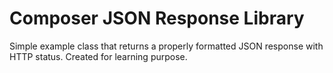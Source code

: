 # Composer JSON Response Library 
Simple example class that returns a properly formatted JSON response with HTTP status. Created for learning purpose.